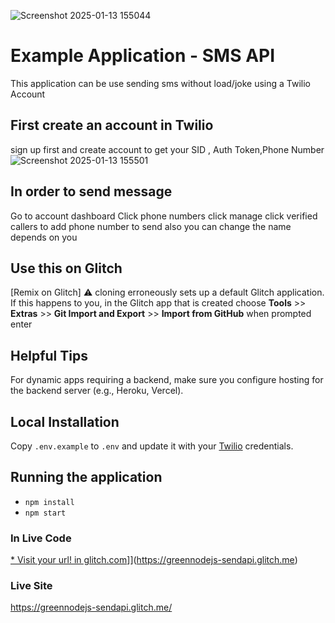 ![Screenshot 2025-01-13 155044](https://github.com/user-attachments/assets/95d8da84-5881-4a5d-bed2-b54d0e28e76a)
# Example Application - SMS API

This application can be use sending sms without load/joke using a Twilio Account

## First create an account in Twilio
sign up first and create account to get your SID , Auth Token,Phone Number
![Screenshot 2025-01-13 155501](https://github.com/user-attachments/assets/cd77ab71-73f7-4296-afab-11562db51144)


## In order to send message 
Go to account dashboard Click phone numbers click manage click  verified callers to add phone number to send also you can change the name depends on you

## Use this on Glitch
[Remix on Glitch]
⚠️ cloning erroneously sets up a default Glitch application. If this happens to you, in the Glitch app that is created choose **Tools** >> **Extras** >> **Git Import and Export** >> **Import from GitHub** when prompted enter  `
`
## Helpful Tips
For dynamic apps requiring a backend, make sure you configure hosting for the backend server (e.g., Heroku, Vercel).

## Local Installation

Copy `.env.example` to `.env` and update it with your [Twilio](https://twilio.com) credentials.

## Running the application

* `npm install`
* `npm start`

### In Live Code
[* Visit your url! in glitch.com](https://glitch.com/edit/#!/greennodejs-sendapi)]](https://greennodejs-sendapi.glitch.me)
### Live Site
https://greennodejs-sendapi.glitch.me/

